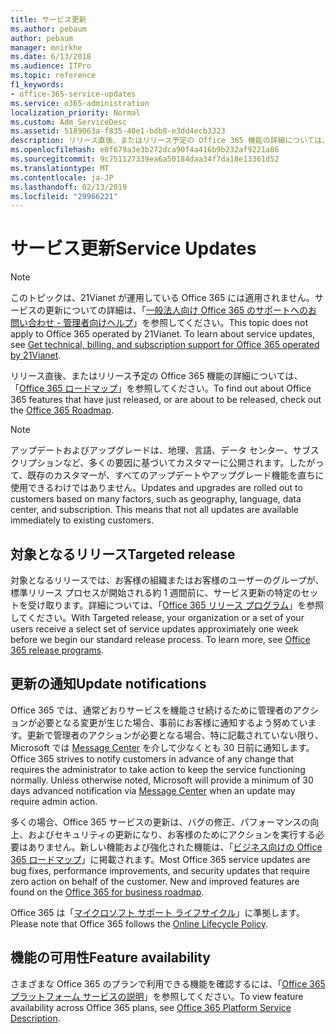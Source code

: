 ```yaml
---
title: サービス更新
ms.author: pebaum
author: pebaum
manager: mnirkhe
ms.date: 6/13/2018
ms.audience: ITPro
ms.topic: reference
f1_keywords:
- office-365-service-updates
ms.service: o365-administration
localization_priority: Normal
ms.custom: Adm_ServiceDesc
ms.assetid: 5189063a-f835-40e1-bdb8-e3dd4ecb3323
description: リリース直後、またはリリース予定の Office 365 機能の詳細については、「Office 365 ロードマップ」を参照してください。
ms.openlocfilehash: e0f679a3e3b272dca90f4a416b9b232af9221a86
ms.sourcegitcommit: 9c751127339ea6a50184daa34f7da18e13361d52
ms.translationtype: MT
ms.contentlocale: ja-JP
ms.lasthandoff: 02/13/2019
ms.locfileid: "29966221"
---
```

# <a name="service-updates"></a><span data-ttu-id="d2b77-103">サービス更新</span><span class="sxs-lookup"><span data-stu-id="d2b77-103">Service Updates</span></span>

> [!NOTE]
> <span data-ttu-id="d2b77-p101">このトピックは、21Vianet が運用している Office 365 には適用されません。サービスの更新についての詳細は、「[一般法人向け Office 365 のサポートへのお問い合わせ - 管理者向けヘルプ](http://go.microsoft.com/fwlink/?LinkID=733350&amp;clcid=0x409)」を参照してください。</span><span class="sxs-lookup"><span data-stu-id="d2b77-p101">This topic does not apply to Office 365 operated by 21Vianet. To learn about service updates, see [Get technical, billing, and subscription support for Office 365 operated by 21Vianet](http://go.microsoft.com/fwlink/?LinkID=733350&amp;clcid=0x409).</span></span> 
  
<span data-ttu-id="d2b77-106">リリース直後、またはリリース予定の Office 365 機能の詳細については、「[Office 365 ロードマップ](https://go.microsoft.com/fwlink/?LinkId=509914)」を参照してください。</span><span class="sxs-lookup"><span data-stu-id="d2b77-106">To find out about Office 365 features that have just released, or are about to be released, check out the [Office 365 Roadmap](https://go.microsoft.com/fwlink/?LinkId=509914).</span></span>
  
> [!NOTE]
> <span data-ttu-id="d2b77-p102">アップデートおよびアップグレードは、地理、言語、データ センター、サブスクリプションなど、多くの要因に基づいてカスタマーに公開されます。したがって、既存のカスタマーが、すべてのアップデートやアップグレード機能を直ちに使用できるわけではありません。</span><span class="sxs-lookup"><span data-stu-id="d2b77-p102">Updates and upgrades are rolled out to customers based on many factors, such as geography, language, data center, and subscription. This means that not all updates are available immediately to existing customers.</span></span> 
  
## <a name="targeted-release"></a><span data-ttu-id="d2b77-109">対象となるリリース</span><span class="sxs-lookup"><span data-stu-id="d2b77-109">Targeted release</span></span>

<span data-ttu-id="d2b77-p103">対象となるリリースでは、お客様の組織またはお客様のユーザーのグループが、標準リリース プロセスが開始される約 1 週間前に、サービス更新の特定のセットを受け取ります。詳細については、「[Office 365 リリース プログラム](https://go.microsoft.com/fwlink/p/?LinkId=509823)」を参照してください。</span><span class="sxs-lookup"><span data-stu-id="d2b77-p103">With Targeted release, your organization or a set of your users receive a select set of service updates approximately one week before we begin our standard release process. To learn more, see [Office 365 release programs](https://go.microsoft.com/fwlink/p/?LinkId=509823).</span></span> 
  
## <a name="update-notifications"></a><span data-ttu-id="d2b77-112">更新の通知</span><span class="sxs-lookup"><span data-stu-id="d2b77-112">Update notifications</span></span>

<span data-ttu-id="d2b77-p104">Office 365 では、通常どおりサービスを機能させ続けるために管理者のアクションが必要となる変更が生じた場合、事前にお客様に通知するよう努めています。更新で管理者のアクションが必要となる場合、特に記載されていない限り、Microsoft では [Message Center](http://technet.microsoft.com/library/38FB3333-BFCC-4340-A37B-DEDA509C209.aspx) を介して少なくとも 30 日前に通知します。</span><span class="sxs-lookup"><span data-stu-id="d2b77-p104">Office 365 strives to notify customers in advance of any change that requires the administrator to take action to keep the service functioning normally. Unless otherwise noted, Microsoft will provide a minimum of 30 days advanced notification via [Message Center](http://technet.microsoft.com/library/38FB3333-BFCC-4340-A37B-DEDA509C209.aspx) when an update may require admin action.</span></span> 
  
<span data-ttu-id="d2b77-p105">多くの場合、Office 365 サービスの更新は、バグの修正、パフォーマンスの向上、およびセキュリティの更新になり、お客様のためにアクションを実行する必要はありません。新しい機能および強化された機能は、「[ビジネス向けの Office 365 ロードマップ](http://roadmap.office.com/)」に掲載されます。</span><span class="sxs-lookup"><span data-stu-id="d2b77-p105">Most Office 365 service updates are bug fixes, performance improvements, and security updates that require zero action on behalf of the customer. New and improved features are found on the [Office 365 for business roadmap](http://roadmap.office.com/).</span></span>
  
<span data-ttu-id="d2b77-117">Office 365 は「[マイクロソフト サポート ライフサイクル](https://support.microsoft.com/en-us/lifecycle#gp/osslpolicy)」に準拠します。</span><span class="sxs-lookup"><span data-stu-id="d2b77-117">Please note that Office 365 follows the [Online Lifecycle Policy](https://support.microsoft.com/en-us/lifecycle#gp/osslpolicy).</span></span>
  
## <a name="feature-availability"></a><span data-ttu-id="d2b77-118">機能の可用性</span><span class="sxs-lookup"><span data-stu-id="d2b77-118">Feature availability</span></span>

<span data-ttu-id="d2b77-119">さまざまな Office 365 のプランで利用できる機能を確認するには、「[Office 365 プラットフォーム サービスの説明](https://technet.microsoft.com/en-us/library/office-365-platform-service-description.aspx)」を参照してください。</span><span class="sxs-lookup"><span data-stu-id="d2b77-119">To view feature availability across Office 365 plans, see [Office 365 Platform Service Description](https://technet.microsoft.com/en-us/library/office-365-platform-service-description.aspx).</span></span>
  

